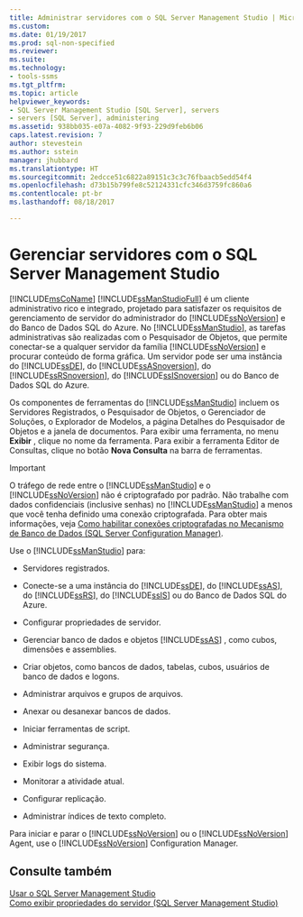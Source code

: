 ```yaml
---
title: Administrar servidores com o SQL Server Management Studio | Microsoft Docs
ms.custom: 
ms.date: 01/19/2017
ms.prod: sql-non-specified
ms.reviewer: 
ms.suite: 
ms.technology:
- tools-ssms
ms.tgt_pltfrm: 
ms.topic: article
helpviewer_keywords:
- SQL Server Management Studio [SQL Server], servers
- servers [SQL Server], administering
ms.assetid: 938bb035-e07a-4082-9f93-229d9feb6b06
caps.latest.revision: 7
author: stevestein
ms.author: sstein
manager: jhubbard
ms.translationtype: HT
ms.sourcegitcommit: 2edcce51c6822a89151c3c3c76fbaacb5edd54f4
ms.openlocfilehash: d73b15b799fe8c52124331cfc346d3759fc860a6
ms.contentlocale: pt-br
ms.lasthandoff: 08/18/2017

---
```

# <a name="administer-servers-with-sql-server-management-studio"></a>Gerenciar servidores com o SQL Server Management Studio
[!INCLUDE[msCoName](../includes/msconame_md.md)] [!INCLUDE[ssManStudioFull](../includes/ssmanstudiofull_md.md)] é um cliente administrativo rico e integrado, projetado para satisfazer os requisitos de gerenciamento de servidor do administrador do [!INCLUDE[ssNoVersion](../includes/ssnoversion_md.md)] e do Banco de Dados SQL do Azure. No [!INCLUDE[ssManStudio](../includes/ssmanstudio_md.md)], as tarefas administrativas são realizadas com o Pesquisador de Objetos, que permite conectar-se a qualquer servidor da família [!INCLUDE[ssNoVersion](../includes/ssnoversion_md.md)] e procurar conteúdo de forma gráfica. Um servidor pode ser uma instância do [!INCLUDE[ssDE](../includes/ssde_md.md)], do [!INCLUDE[ssASnoversion](../includes/ssasnoversion_md.md)], do [!INCLUDE[ssRSnoversion](../includes/ssrsnoversion_md.md)], do [!INCLUDE[ssISnoversion](../includes/ssisnoversion_md.md)] ou do Banco de Dados SQL do Azure.  
  
Os componentes de ferramentas do [!INCLUDE[ssManStudio](../includes/ssmanstudio_md.md)] incluem os Servidores Registrados, o Pesquisador de Objetos, o Gerenciador de Soluções, o Explorador de Modelos, a página Detalhes do Pesquisador de Objetos e a janela de documentos. Para exibir uma ferramenta, no menu **Exibir** , clique no nome da ferramenta. Para exibir a ferramenta Editor de Consultas, clique no botão **Nova Consulta** na barra de ferramentas.  
  
> [!IMPORTANT]  
> O tráfego de rede entre o [!INCLUDE[ssManStudio](../includes/ssmanstudio_md.md)] e o [!INCLUDE[ssNoVersion](../includes/ssnoversion_md.md)] não é criptografado por padrão. Não trabalhe com dados confidenciais (inclusive senhas) no [!INCLUDE[ssManStudio](../includes/ssmanstudio_md.md)] a menos que você tenha definido uma conexão criptografada. Para obter mais informações, veja [Como habilitar conexões criptografadas no Mecanismo de Banco de Dados (SQL Server Configuration Manager)](http://msdn.microsoft.com/en-us/e1e55519-97ec-4404-81ef-881da3b42006).  
  
Use o [!INCLUDE[ssManStudio](../includes/ssmanstudio_md.md)] para:  
  
-   Servidores registrados.  
  
-   Conecte-se a uma instância do [!INCLUDE[ssDE](../includes/ssde_md.md)], do [!INCLUDE[ssAS](../includes/ssas_md.md)], do [!INCLUDE[ssRS](../includes/ssrs_md.md)], do  [!INCLUDE[ssIS](../includes/ssis_md.md)] ou do Banco de Dados SQL do Azure.  
  
-   Configurar propriedades de servidor.  
  
-   Gerenciar banco de dados e objetos [!INCLUDE[ssAS](../includes/ssas_md.md)] , como cubos, dimensões e assemblies.  
  
-   Criar objetos, como bancos de dados, tabelas, cubos, usuários de banco de dados e logons.  
  
-   Administrar arquivos e grupos de arquivos.  
  
-   Anexar ou desanexar bancos de dados.  
  
-   Iniciar ferramentas de script.  
  
-   Administrar segurança.  
  
-   Exibir logs do sistema.  
  
-   Monitorar a atividade atual.  
  
-   Configurar replicação.  
  
-   Administrar índices de texto completo.  
  
Para iniciar e parar o [!INCLUDE[ssNoVersion](../includes/ssnoversion_md.md)] ou o [!INCLUDE[ssNoVersion](../includes/ssnoversion_md.md)] Agent, use o [!INCLUDE[ssNoVersion](../includes/ssnoversion_md.md)] Configuration Manager.  
  
## <a name="see-also"></a>Consulte também  
[Usar o SQL Server Management Studio](../ssms/use-sql-server-management-studio.md)  
[Como exibir propriedades do servidor (SQL Server Management Studio)](http://msdn.microsoft.com/en-us/55f3ac04-5626-4ad2-96bd-a1f1b079659d)  
  

